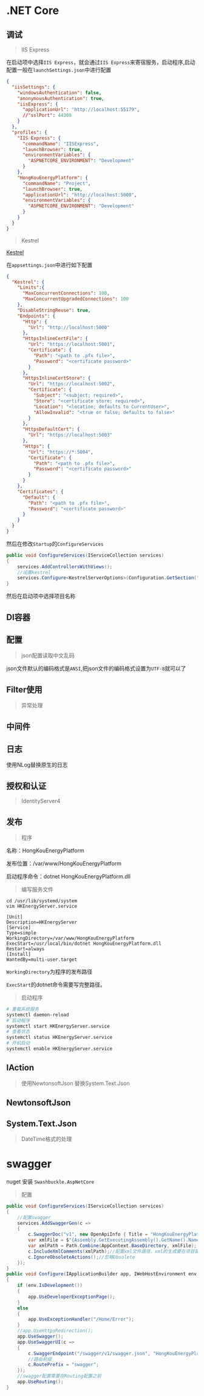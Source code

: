 # .NET Core

## 调试

>IIS Express

在启动项中选择`IIS Express`，就会通过`IIS Express`来寄宿服务，启动程序,启动配置一般在`launchSettings.json`中进行配置
```json
{
  "iisSettings": {
    "windowsAuthentication": false, 
    "anonymousAuthentication": true, 
    "iisExpress": {
      "applicationUrl": "http://localhost:55179",
      //"sslPort": 44308
    }
  },
  "profiles": {
    "IIS Express": {
      "commandName": "IISExpress",
      "launchBrowser": true,
      "environmentVariables": {
        "ASPNETCORE_ENVIRONMENT": "Development"
      }
    },
    "HongKouEnergyPlatform": {
      "commandName": "Project",
      "launchBrowser": true,
      "applicationUrl": "http://localhost:5000",
      "environmentVariables": {
        "ASPNETCORE_ENVIRONMENT": "Development"
      }
    }
  }
}
```

>Kestrel

[Kestrel](https://docs.microsoft.com/zh-cn/aspnet/core/fundamentals/servers/kestrel?view=aspnetcore-3.1)

在`appsettings.json`中进行如下配置

```json
{
  "Kestrel": {
    "Limits":{
      "MaxConcurrentConnections": 100,
      "MaxConcurrentUpgradedConnections": 100
    },
    "DisableStringReuse": true,
    "Endpoints": {
      "Http": {
        "Url": "http://localhost:5000"
      },
      "HttpsInlineCertFile": {
        "Url": "https://localhost:5001",
        "Certificate": {
          "Path": "<path to .pfx file>",
          "Password": "<certificate password>"
        }
      },
      "HttpsInlineCertStore": {
        "Url": "https://localhost:5002",
        "Certificate": {
          "Subject": "<subject; required>",
          "Store": "<certificate store; required>",
          "Location": "<location; defaults to CurrentUser>",
          "AllowInvalid": "<true or false; defaults to false>"
        }
      },
      "HttpsDefaultCert": {
        "Url": "https://localhost:5003"
      },
      "Https": {
        "Url": "https://*:5004",
        "Certificate": {
          "Path": "<path to .pfx file>",
          "Password": "<certificate password>"
        }
      }
    },
    "Certificates": {
      "Default": {
        "Path": "<path to .pfx file>",
        "Password": "<certificate password>"
      }
    }
  }
}

```

然后在修改`Startup`的`ConfigureServices`

```csharp
public void ConfigureServices(IServiceCollection services)
{
    services.AddControllersWithViews();
    //设置kestrel
    services.Configure<KestrelServerOptions>(Configuration.GetSection("Kestrel"));
}
```

然后在启动项中选择项目名称

## DI容器

## 配置

>json配置读取中文乱码

json文件默认的编码格式是`ANSI`,把json文件的编码格式设置为`UTF-8`就可以了

## Filter使用

>异常处理

## 中间件

## 日志

使用NLog替换原生的日志



## 授权和认证

>IdentityServer4


## 发布

> 程序

名称：HongKouEnergyPlatform

发布位置：/var/www/HongKouEnergyPlatform

启动程序命令：dotnet HongKouEnergyPlatform.dll

> 编写服务文件

```
cd /usr/lib/systemd/system
vim HKEnergyServer.service
```

```service
[Unit]
Description=HKEnergyServer
[Service]
Type=simple
WorkingDirectory=/var/www/HongKouEnergyPlatform
ExecStart=/usr/local/bin/dotnet HongKouEnergyPlatform.dll
Restart=always
[Install]
WantedBy=multi-user.target
```

`WorkingDirectory`为程序的发布路径

`ExecStart`的dotnet命令需要写完整路径。

> 启动程序

```sh
# 重载系统服务
systemctl daemon-reload
# 启动程序
systemctl start HKEnergyServer.service
# 查看状态
systemctl status HKEnergyServer.service
# 开机启动
systemctl enable HKEnergyServer.service
```

## IAction<T>

>使用NewtonsoftJson 替换System.Text.Json

## NewtonsoftJson

## System.Text.Json

>DateTime格式的处理



# swagger

nuget 安装 `Swashbuckle.AspNetCore`
>配置

```csharp
public void ConfigureServices(IServiceCollection services)
{
    //配置swagger
    services.AddSwaggerGen(c =>
    {
        c.SwaggerDoc("v1", new OpenApiInfo { Title = "HongKouEnergyPlatform API", Version = "v1" });
        var xmlFile = $"{Assembly.GetExecutingAssembly().GetName().Name}.xml";
        var xmlPath = Path.Combine(AppContext.BaseDirectory, xmlFile);
        c.IncludeXmlComments(xmlPath);//配置xml文件路径，xml的生成要在项目属性中设置。
        c.IgnoreObsoleteActions();//忽略Obsolete
    });
}
public void Configure(IApplicationBuilder app, IWebHostEnvironment env)
{
    if (env.IsDevelopment())
    {
        app.UseDeveloperExceptionPage();
    }
    else
    {
        app.UseExceptionHandler("/Home/Error");
    }
    //app.UseHttpsRedirection();
    app.UseSwagger();
    app.UseSwaggerUI(c =>
    {
        c.SwaggerEndpoint("/swagger/v1/swagger.json", "HongKouEnergyPlatform V1");
        //路由前缀
        c.RoutePrefix = "swagger";
    });
    //swagger配置需要在Routing配置之前
    app.UseRouting();
}

```


